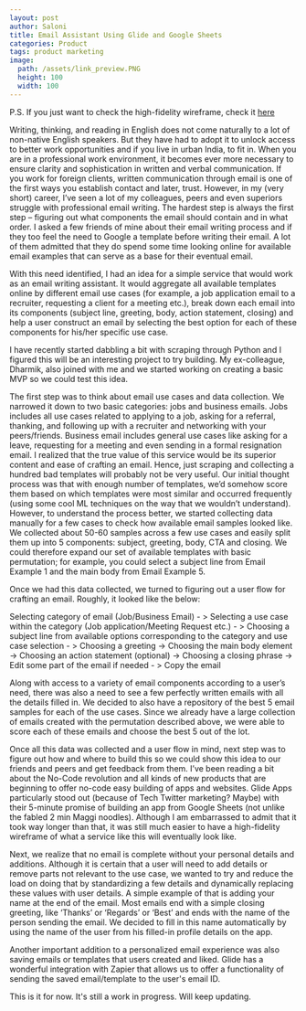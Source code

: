 ```yaml
---
layout: post
author: Saloni
title: Email Assistant Using Glide and Google Sheets
categories: Product
tags: product marketing
image:
  path: /assets/link_preview.PNG
  height: 100
  width: 100
---
```


P.S. If you just want to check the high-fidelity wireframe, check it [here](https://email-assistant.glideapp.io/)

Writing, thinking, and reading in English does not come naturally to a lot of non-native English speakers. But they have had to adopt it to unlock access to better work opportunities and if you live in urban India, to fit in. When you are in a professional work environment, it becomes ever more necessary to ensure clarity and sophistication in written and verbal communication. If you work for foreign clients, written communication through email is one of the first ways you establish contact and later, trust. However, in my (very short) career, I’ve seen a lot of my colleagues, peers and even superiors struggle with professional email writing. The hardest step is always the first step – figuring out what components the email should contain and in what order. I asked a few friends of mine about their email writing process and if they too feel the need to Google a template before writing their email. A lot of them admitted that they do spend some time looking online for available email examples that can serve as a base for their eventual email.

With this need identified, I had an idea for a simple service that would work as an email writing assistant. It would aggregate all available templates online by different email use cases (for example, a job application email to a recruiter, requesting a client for a meeting etc.), break down each email into its components (subject line, greeting, body, action statement, closing) and help a user construct an email by selecting the best option for each of these components for his/her specific use case. 

I have recently started dabbling a bit with scraping through Python and I figured this will be an interesting project to try building. My ex-colleague, Dharmik, also joined with me and we started working on creating a basic MVP so we could test this idea. 

The first step was to think about email use cases and data collection. We narrowed it down to two basic categories: jobs and business emails. Jobs includes all use cases related to applying to a job, asking for a referral, thanking, and following up with a recruiter and networking with your peers/friends. Business email includes general use cases like asking for a leave, requesting for a meeting and even sending in a formal resignation email. I realized that the true value of this service would be its superior content and ease of crafting an email. Hence, just scraping and collecting a hundred bad templates will probably not be very useful. Our initial thought process was that with enough number of templates, we’d somehow score them based on which templates were most similar and occurred frequently (using some cool ML techniques on the way that we wouldn’t understand). However, to understand the process better, we started collecting data manually for a few cases to check how available email samples looked like. We collected about 50-60 samples across a few use cases and easily split them up into 5 components: subject, greeting, body, CTA and closing. We could therefore expand our set of available templates with basic permutation; for example, you could select a subject line from Email Example 1 and the main body from Email Example 5. 

Once we had this data collected, we turned to figuring out a user flow for crafting an email. Roughly, it looked like the below:


Selecting category of email (Job/Business Email) - > Selecting a use case within the category (Job application/Meeting Request etc.) - > Choosing a subject line from available options corresponding to the category and use case selection - > Choosing a greeting -> Choosing the main body element -> Choosing an action statement (optional) -> Choosing a closing phrase -> Edit some part of the email if needed - > Copy the email

Along with access to a variety of email components according to a user’s need, there was also a need to see a few perfectly written emails with all the details filled in. We decided to also have a repository of the best 5 email samples for each of the use cases. Since we already have a large collection of emails created with the permutation described above, we were able to score each of these emails and choose the best 5 out of the lot.

Once all this data was collected and a user flow in mind, next step was to figure out how and where to build this so we could show this idea to our friends and peers and get feedback from them. I’ve been reading a bit about the No-Code revolution and all kinds of new products that are beginning to offer no-code easy building of apps and websites. Glide Apps particularly stood out (because of Tech Twitter marketing? Maybe) with their 5-minute promise of building an app from Google Sheets (not unlike the fabled 2 min Maggi noodles). Although I am embarrassed to admit that it took way longer than that, it was still much easier to have a high-fidelity wireframe of what a service like this will eventually look like. 

Next, we realize that no email is complete without your personal details and additions. Although it is certain that a user will need to add details or remove parts not relevant to the use case, we wanted to try and reduce the load on doing that by standardizing a few details and dynamically replacing these values with user details. A simple example of that is adding your name at the end of the email. Most emails end with a simple closing greeting, like ‘Thanks’ or ‘Regards’ or ‘Best’ and ends with the name of the person sending the email. We decided to fill in this name automatically by using the name of the user from his filled-in profile details on the app. 

Another important addition to a personalized email experience was also saving emails or templates that users created and liked. Glide has a wonderful integration with Zapier that allows us to offer a functionality of sending the saved email/template to the user's email ID. 

This is it for now. It's still a work in progress. Will keep updating. 
